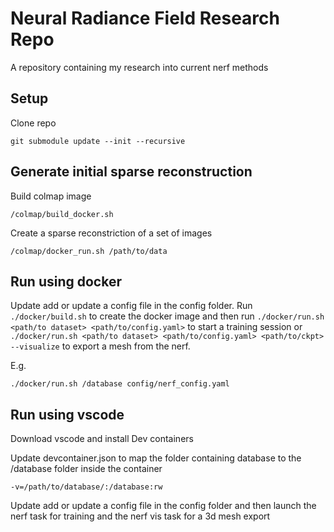 
# Neural Radiance Field Research Repo
A repository containing my research into current nerf methods

## Setup
Clone repo

    git submodule update --init --recursive

## Generate initial sparse reconstruction

Build colmap image

    /colmap/build_docker.sh

Create a sparse reconstriction of a set of images

    /colmap/docker_run.sh /path/to/data

## Run using docker

Update add or update a config file in the config folder. Run `./docker/build.sh` to create the docker image and then run `./docker/run.sh <path/to dataset> <path/to/config.yaml>` to start a training session or  `./docker/run.sh <path/to dataset> <path/to/config.yaml> <path/to/ckpt> --visualize` to export
a mesh from the nerf.

E.g.

`
./docker/run.sh /database config/nerf_config.yaml
`

## Run using vscode
Download vscode and install Dev containers

Update devcontainer.json to map the folder containing database to the /database folder inside the container

    -v=/path/to/database/:/database:rw

Update add or update a config file in the config folder and then launch the nerf task for training and the nerf vis task for a 3d mesh export

